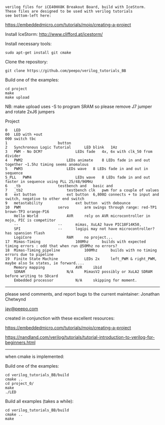 	verilog files for iCE40HX8K Breakout Board, build with IceStorm.
	These files are designed to be used with verilog tutorials
	see bottom-left here:
	
https://embeddedmicro.com/tutorials/mojo/creating-a-project

Install IceStorm: http://www.clifford.at/icestorm/

Install necessary tools:

    sudo apt-get install git cmake 

Clone the repository:

    git clone https://github.com/peepo/verilog_tutorials_BB

Build one of the examples:

    cd project
    make
    make upload

NB: make upload uses -S to program SRAM so please remove J7 jumper and rotate 2xJ6 jumpers


Project

	0	LED
	00	LED with +out
	000	switch tbc
	1						button
	2	Synchronous Logic Tutorial		LED blink	1Hz
	3	PWM - No DCM?				LEDs fade	4x, 6x with clk_50 from divider
	4	PWM2					LEDs animate 	8 LEDs fade in and out together ~1.5hz timing seems anomalous
	5	PWM3					LEDs wave	8 LEDs fade in and out in sequence
	5_PLL	PWM4					LEDs wave	8 LEDs fade in and out faster in sequence using PLL 25/48/96MHz
	6	_tb					testbench and	basic and 
	7	_tb2					testbench clk	pwm for a couple of values
	8	ext button				ext button	6,800Ω connects + to input and switch, negative to other end switch
	9	metastability				ext button	with debounce
	10	PWM					servo		arm swings through range: red-TP1 brown-TP3 orange-P16
		Hello World				AVR		rely on AVR microcontroller in mojo, PIC is competitor
		--					--		mimas, XuLA2 have PIC18F14K50, 
		SPI					--		logipi may not have microcontroller? has spansion flash
		LogiCore				RAM		no project...
	17	Mimas-Timing				100Mhz		builds with expected timing errors : odd that when run @50Mhz no errors?
	18	Mimas-Timing_pipeline			100Mhz		builds with no timing errors due to pipeline
	19	Finite State Machine			LEDs 2x		left_PWM & right_PWM, maybe also 5x states, ie forward....
		Memory mapping				AVR		ibid
		SDRAM					N/A		MimasV2	possibly or XuLA2 SDRAM before writing to SDcard
		Embedded processor			N/A		skipping for moment.

---

please send comments, and report bugs to the current maintainer: Jonathan Chetwynd

jay@peepo.com

created in conjunction with these excellent resources:

https://embeddedmicro.com/tutorials/mojo/creating-a-project

https://nandland.com/verilog/tutorials/tutorial-introduction-to-verilog-for-beginners.html

---

when cmake is implemented:

Build one of the examples:

    cd verilog_tutorials_BB/build
    cmake ..
    cd project_0/
    make
    ./LED

Build all examples (takes a while):

    cd verilog_tutorials_BB/build
    cmake ..
    make
